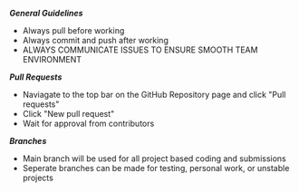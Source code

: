 ***General Guidelines***
- Always pull before working
- Always commit and push after working
- ALWAYS COMMUNICATE ISSUES TO ENSURE SMOOTH TEAM ENVIRONMENT

***Pull Requests***
- Naviagate to the top bar on the GitHub Repository page and click "Pull requests"
- Click "New pull request"
- Wait for approval from contributors

***Branches***
- Main branch will be used for all project based coding and submissions
- Seperate branches can be made for testing, personal work, or unstable projects

